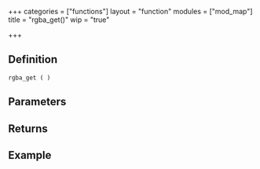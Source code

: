 +++
categories = ["functions"]
layout = "function"
modules = ["mod_map"]
title = "rgba_get()"
wip = "true"

+++

## Definition

    rgba_get ( )

## Parameters

## Returns

## Example

```
```
